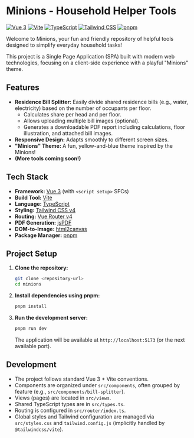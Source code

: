 # Minions - Household Helper Tools

[![Vue 3](https://img.shields.io/badge/vue-3.x-brightgreen.svg)](https://vuejs.org/)
[![Vite](https://img.shields.io/badge/vite-%5E6.3-blueviolet.svg)](https://vitejs.dev/)
[![TypeScript](https://img.shields.io/badge/typescript-~5.7-blue.svg)](https://www.typescriptlang.org/)
[![Tailwind CSS](https://img.shields.io/badge/tailwind_css-4.x-38B2AC.svg)](https://tailwindcss.com/)
[![pnpm](https://img.shields.io/badge/pnpm-~10.7-orange.svg)](https://pnpm.io/)

Welcome to Minions, your fun and friendly repository of helpful tools designed to simplify everyday household tasks!

This project is a Single Page Application (SPA) built with modern web technologies, focusing on a client-side experience with a playful "Minions" theme.

## Features

*   **Residence Bill Splitter:** Easily divide shared residence bills (e.g., water, electricity) based on the number of occupants per floor.
    *   Calculates share per head and per floor.
    *   Allows uploading multiple bill images (optional).
    *   Generates a downloadable PDF report including calculations, floor illustration, and attached bill images.
*   **Responsive Design:** Adapts smoothly to different screen sizes.
*   **"Minions" Theme:** A fun, yellow-and-blue theme inspired by the Minions!
*   **(More tools coming soon!)**

## Tech Stack

*   **Framework:** [Vue 3](https://vuejs.org/) (with `<script setup>` SFCs)
*   **Build Tool:** [Vite](https://vitejs.dev/)
*   **Language:** [TypeScript](https://www.typescriptlang.org/)
*   **Styling:** [Tailwind CSS v4](https://tailwindcss.com/)
*   **Routing:** [Vue Router v4](https://router.vuejs.org/)
*   **PDF Generation:** [jsPDF](https://github.com/parallax/jsPDF)
*   **DOM-to-Image:** [html2canvas](https://html2canvas.hertzen.com/)
*   **Package Manager:** [pnpm](https://pnpm.io/)

## Project Setup

1.  **Clone the repository:**
    ```bash
    git clone <repository-url>
    cd minions
    ```
2.  **Install dependencies using pnpm:**
    ```bash
    pnpm install
    ```
3.  **Run the development server:**
    ```bash
    pnpm run dev
    ```
    The application will be available at `http://localhost:5173` (or the next available port).

## Development

*   The project follows standard Vue 3 + Vite conventions.
*   Components are organized under `src/components`, often grouped by feature (e.g., `src/components/bill-splitter`).
*   Views (pages) are located in `src/views`.
*   Shared TypeScript types are in `src/types.ts`.
*   Routing is configured in `src/router/index.ts`.
*   Global styles and Tailwind configuration are managed via `src/styles.css` and `tailwind.config.js` (implicitly handled by `@tailwindcss/vite`).
